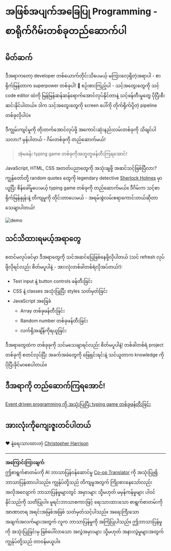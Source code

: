 <!--
CO_OP_TRANSLATOR_METADATA:
{
  "original_hash": "5adea7059676fcdb1b546ccd54c956c2",
  "translation_date": "2025-10-24T16:49:44+00:00",
  "source_file": "4-typing-game/README.md",
  "language_code": "my"
}
-->
# အဖြစ်အပျက်အခြေပြု Programming - စာရိုက်ဂိမ်းတစ်ခုတည်ဆောက်ပါ

## မိတ်ဆက်

ဒီအရာကတော့ developer တစ်ယောက်တိုင်းသိပေမယ့် မကြားလေ့ရှိတဲ့အရာပါ - စာရိုက်မြန်တာက superpower တစ်ခုပါ! 🚀 စဉ်းစားကြည့်ပါ - သင့်အတွေးတွေကို သင့် code editor ထဲကို မြန်မြန်ဆန်ဆန်ရောက်အောင်လုပ်နိုင်တာနဲ့ သင့်ဖန်တီးမှုတွေ ပိုပြီးစီးဆင်းနိုင်ပါတယ်။ ဒါက သင့်အတွေးတွေကို screen ပေါ်ကို တိုက်ရိုက်ပို့တဲ့ pipeline တစ်ခုလိုပါပဲ။

ဒီကျွမ်းကျင်မှုကို တိုးတက်အောင်လုပ်ဖို့ အကောင်းဆုံးနည်းလမ်းတစ်ခုကို သိချင်ပါသလား? မှန်ပါတယ် - ဂိမ်းတစ်ခုကို တည်ဆောက်မယ်!

> အံ့မခန်း typing game တစ်ခုကိုအတူတူဖန်တီးကြရအောင်!

JavaScript, HTML, CSS အတတ်ပညာတွေကို အသုံးချဖို့ အဆင်သင့်ဖြစ်ပြီလား? ကျွန်တော်တို့ random quotes တွေကို legendary detective [Sherlock Holmes](https://en.wikipedia.org/wiki/Sherlock_Holmes) မှာယူပြီး စိန်ခေါ်မှုပေးမယ့် typing game တစ်ခုကို တည်ဆောက်မယ်။ ဒီဂိမ်းက သင့်စာရိုက်မြန်နှုန်းနဲ့ တိကျမှုကို တိုင်းတာပေးမယ် - အရမ်းစွဲလမ်းစရာကောင်းတယ်ဆိုတာ သေချာပါတယ်!

![demo](../../../4-typing-game/images/demo.gif)

## သင်သိထားရမယ့်အရာတွေ

စတင်မလုပ်ခင်မှာ ဒီအရာတွေကို သင်အဆင်ပြေဖြစ်နေဖို့လိုပါတယ် (သင် refresh လုပ်ဖို့လိုရင်လည်း စိတ်မပူပါနဲ့ - အားလုံးတစ်ခါတစ်ရံလိုအပ်တယ်!):

- Text input နဲ့ button controls ဖန်တီးခြင်း
- CSS နဲ့ classes အသုံးပြုပြီး styles သတ်မှတ်ခြင်း  
- JavaScript အခြေခံ
  - Array တစ်ခုဖန်တီးခြင်း
  - Random number တစ်ခုဖန်တီးခြင်း
  - လက်ရှိအချိန်ကိုရယူခြင်း

ဒီအရာတွေထဲက တစ်ခုခုကို သင်မသေချာရင်လည်း စိတ်မပူပါနဲ့! တစ်ခါတစ်ရံ project တစ်ခုကို စတင်လုပ်ပြီး အခက်အခဲတွေကို ဖြေရှင်းရင်းနဲ့ သင်ယူတာက knowledge ကို ပိုပြီးခိုင်မာစေပါတယ်။

## ဒီအရာကို တည်ဆောက်ကြရအောင်!

[Event driven programming ကို အသုံးပြုပြီး typing game တစ်ခုဖန်တီးခြင်း](./typing-game/README.md)

## အားလုံးကိုကျေးဇူးတင်ပါတယ်

♥️ နဲ့ရေးသားထားတဲ့ [Christopher Harrison](http://www.twitter.com/geektrainer)

---

**အကြောင်းကြားချက်**:  
ဤစာရွက်စာတမ်းကို AI ဘာသာပြန်ဝန်ဆောင်မှု [Co-op Translator](https://github.com/Azure/co-op-translator) ကို အသုံးပြု၍ ဘာသာပြန်ထားပါသည်။ ကျွန်ုပ်တို့သည် တိကျမှုအတွက် ကြိုးစားနေသော်လည်း အလိုအလျောက် ဘာသာပြန်မှုများတွင် အမှားများ သို့မဟုတ် မမှန်ကန်မှုများ ပါဝင်နိုင်သည်ကို သတိပြုပါ။ မူရင်းဘာသာစကားဖြင့် ရေးသားထားသော စာရွက်စာတမ်းကို အာဏာတရ အရင်းအမြစ်အဖြစ် သတ်မှတ်သင့်ပါသည်။ အရေးကြီးသော အချက်အလက်များအတွက် လူက ဘာသာပြန်မှုကို အကြံပြုပါသည်။ ဤဘာသာပြန်မှုကို အသုံးပြုခြင်းမှ ဖြစ်ပေါ်လာသော အလွဲအမှားများ သို့မဟုတ် အနားလွဲမှုများအတွက် ကျွန်ုပ်တို့သည် တာဝန်မယူပါ။